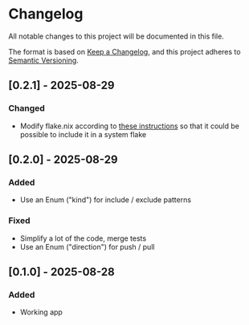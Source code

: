 # Changelog

All notable changes to this project will be documented in this file.

The format is based on [Keep a Changelog](https://keepachangelog.com/en/1.0.0/),
and this project adheres to [Semantic Versioning](https://semver.org/spec/v2.0.0.html).

## [0.2.1] - 2025-08-29

### Changed

- Modify flake.nix according to [these instructions](https://pyproject-nix.github.io/uv2nix/patterns/applications.html)
so that it could be possible to include it in a system flake

## [0.2.0] - 2025-08-29

### Added

- Use an Enum ("kind") for include / exclude patterns

### Fixed

- Simplify a lot of the code, merge tests
- Use an Enum ("direction") for push / pull

## [0.1.0] - 2025-08-28

### Added

- Working app

